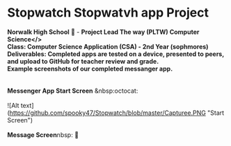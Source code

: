 # Stopwatch Stopwatvh app Project<br>
<b>Norwalk High School</b> :school: - <b>Project Lead The way (PLTW) Computer Science</><br>
<b>Class:</b> Computer Science Application (CSA) - 2nd Year (sophmores) <br>
<b>Deliverables:</b> Completed apps are tested on a device, presented to peers, and
upload to GitHub for teacher review and grade.
<br>
<b>Example screenshots of our completed messanger app.</b><br><br>
<br>Messenger App Start Screen</b>&nbsp;&nbsp:octocat:<br><br>
![Alt text] (https://github.com/spooky47/Stopwatch/blob/master/Capturee.PNG "Start Screen")
<br><br>
<b>Message Screen</b>nbsp:&nbsp;:penguin:<br><br>
